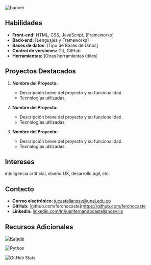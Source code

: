 ![banner](banner2.png)
## Habilidades

- **Front-end:** HTML, CSS, JavaScript, [Frameworks]
- **Back-end:** [Lenguajes y Frameworks]
- **Bases de datos:** [Tipo de Bases de Datos]
- **Control de versiones:** Git, GitHub
- **Herramientas:** [Otras herramientas útiles]

## Proyectos Destacados

1. **Nombre del Proyecto:**
   - Descripción breve del proyecto y su funcionalidad.
   - Tecnologías utilizadas.

2. **Nombre del Proyecto:**
   - Descripción breve del proyecto y su funcionalidad.
   - Tecnologías utilizadas.

3. **Nombre del Proyecto:**
   - Descripción breve del proyecto y su funcionalidad.
   - Tecnologías utilizadas.

## Intereses
inteligencia artificial, diseño UX, desarrollo ágil, etc.

## Contacto

- **Correo electrónico:** jucastellanosv@unal.edu.co
- **GitHub:** [github.com/ferchocaste](https://github.com/ferchocaste
- **LinkedIn:** [linkedin.com/in/juanfernandocastellanosvilla](https://linkedin.com/in/juanfernandocastellanosvilla)

## Recursos Adicionales

[![Kaggle](https://img.shields.io/badge/Kaggle-035a7d?style=for-the-badge&logo=kaggle&logoColor=white)](https://www.kaggle.com/ferchocaste09)

![Python](https://img.shields.io/badge/python-3670A0?style=for-the-badge&logo=python&logoColor=ffdd54)

![GitHub Stats](https://github-readme-stats.vercel.app/api/top-langs/?username=tu-usuario&layout=compact)

